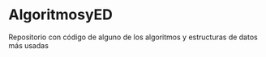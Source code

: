 # AlgoritmosyED
Repositorio con código de alguno de los algoritmos y estructuras de datos más usadas
